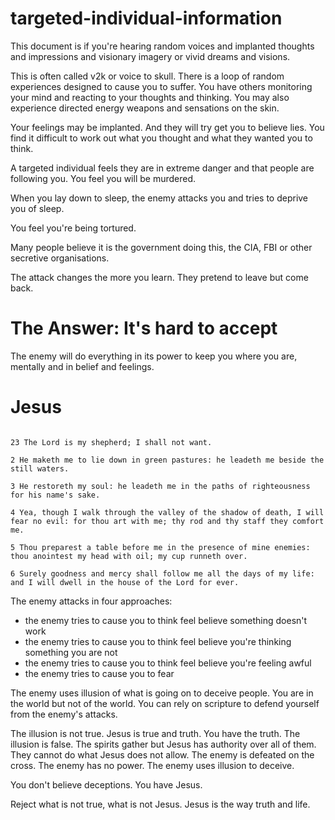 # targeted-individual-information

This document is if you're hearing random voices and implanted thoughts and impressions and visionary imagery or vivid dreams and visions.

This is often called v2k or voice to skull. There is a loop of random experiences designed to cause you to suffer. You have others monitoring your mind and reacting to your thoughts and thinking. You may also experience directed energy weapons and sensations on the skin.

Your feelings may be implanted. And they will try get you to believe lies. You find it difficult to work out what you thought and what they wanted you to think.

A targeted individual feels they are in extreme danger and that people are following you. You feel you will be murdered.

When you lay down to sleep, the enemy attacks you and tries to deprive you of sleep.

You feel you're being tortured.

Many people believe it is the government doing this, the CIA, FBI or other secretive organisations.

The attack changes the more you learn. They pretend to leave but come back.

# The Answer: It's hard to accept

The enemy will do everything in its power to keep you where you are, mentally and in belief and feelings.

# Jesus

```

23 The Lord is my shepherd; I shall not want.

2 He maketh me to lie down in green pastures: he leadeth me beside the still waters.

3 He restoreth my soul: he leadeth me in the paths of righteousness for his name's sake.

4 Yea, though I walk through the valley of the shadow of death, I will fear no evil: for thou art with me; thy rod and thy staff they comfort me.

5 Thou preparest a table before me in the presence of mine enemies: thou anointest my head with oil; my cup runneth over.

6 Surely goodness and mercy shall follow me all the days of my life: and I will dwell in the house of the Lord for ever.
```

The enemy attacks in four approaches:

 * the enemy tries to cause you to think feel believe something doesn't work
 * the enemy tries to cause you to think feel believe you're thinking something you are not
 * the enemy tries to cause you to think feel believe you're feeling awful
 * the enemy tries to cause you to fear


The enemy uses illusion of what is going on to deceive people. You are in the world but not of the world. You can rely on scripture to defend yourself from the enemy's attacks.

The illusion is not true. Jesus is true and truth. You have the truth. The illusion is false. The spirits gather but Jesus has authority over all of them. They cannot do what Jesus does not allow. The enemy is defeated on the cross. The enemy has no power. The enemy uses illusion to deceive.

You don't believe deceptions. You have Jesus.

Reject what is not true, what is not Jesus. Jesus is the way truth and life.

